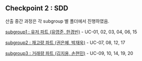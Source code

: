 ## Checkpoint 2 : SDD

산출 중간 과정은 각 subgroup 별 폴더에서 진행하였음.

[subgroup1 : 유저 파트 (유영준, 한경빈)](https://github.com/hanabzu/Warehouse-Management-System/tree/main/Documents/subgroup1) - UC-01, 02, 03, 04, 06, 15

[subgroup2 : 재고량 파트 (권은혜, 박재욱)](https://github.com/hanabzu/Warehouse-Management-System/tree/main/Documents/subgroup2) - UC-07, 08, 12, 17

[subgroup3 : 거래량 파트 (김지용, 손현민)](https://github.com/hanabzu/Warehouse-Management-System/tree/main/Documents/subgroup3) - UC-09, 10, 14, 19, 20

